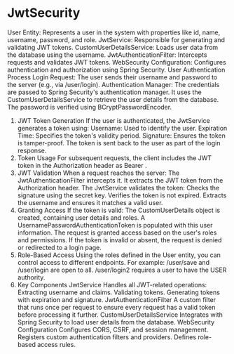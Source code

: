# JwtSecurity
User Entity: Represents a user in the system with properties like id, name, username, password, and role.
JwtService: Responsible for generating and validating JWT tokens.
CustomUserDetailsService: Loads user data from the database using the username.
JwtAuthenticationFilter: Intercepts requests and validates JWT tokens.
WebSecurity Configuration: Configures authentication and authorization using Spring Security.
User Authentication Process
Login Request: The user sends their username and password to the server (e.g., via /user/login).
Authentication Manager:
The credentials are passed to Spring Security's authentication manager.
It uses the CustomUserDetailsService to retrieve the user details from the database.
The password is verified using BCryptPasswordEncoder.
1. JWT Token Generation
If the user is authenticated, the JwtService generates a token using:
Username: Used to identify the user.
Expiration Time: Specifies the token's validity period.
Signature: Ensures the token is tamper-proof.
The token is sent back to the user as part of the login response.
2. Token Usage
For subsequent requests, the client includes the JWT token in the Authorization header as Bearer <token>.
3. JWT Validation
When a request reaches the server:
The JwtAuthenticationFilter intercepts it.
It extracts the JWT token from the Authorization header.
The JwtService validates the token:
Checks the signature using the secret key.
Verifies the token is not expired.
Extracts the username and ensures it matches a valid user.
4. Granting Access
If the token is valid:
The CustomUserDetails object is created, containing user details and roles.
A UsernamePasswordAuthenticationToken is populated with this user information.
The request is granted access based on the user's roles and permissions.
If the token is invalid or absent, the request is denied or redirected to a login page.
5. Role-Based Access
Using the roles defined in the User entity, you can control access to different endpoints. For example:
/user/save and /user/login are open to all.
/user/login2 requires a user to have the USER authority.
6. Key Components
JwtService
Handles all JWT-related operations:
Extracting username and claims.
Validating tokens.
Generating tokens with expiration and signature.
JwtAuthenticationFilter
A custom filter that runs once per request to ensure every request has a valid token before processing it further.
CustomUserDetailsService
Integrates with Spring Security to load user details from the database.
WebSecurity Configuration
Configures CORS, CSRF, and session management.
Registers custom authentication filters and providers.
Defines role-based access rules.
